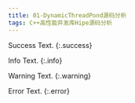 ```yaml
---
title: 01-DynamicThreadPond源码分析
tags: C++高性能并发库Hipe源码分析
---
```



Success Text.
{:.success}

Info Text.
{:.info}

Warning Text.
{:.warning}

Error Text.
{:.error}